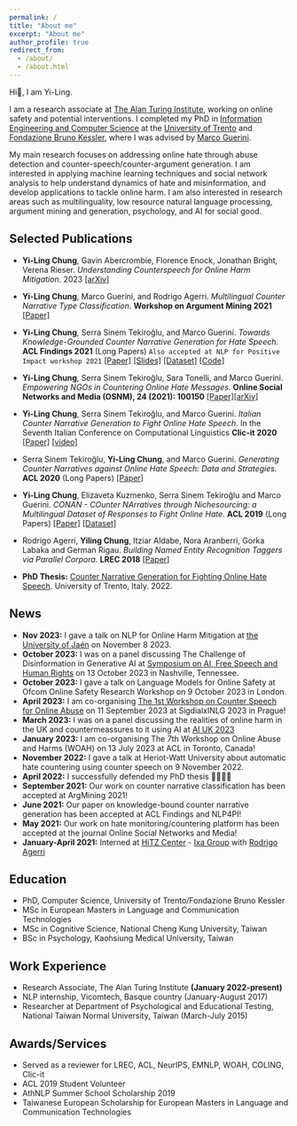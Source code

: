 ```yaml
---
permalink: /
title: "About me"
excerpt: "About me"
author_profile: true
redirect_from: 
  - /about/
  - /about.html
---
```


Hi👋, I am Yi-Ling.

I am a research associate at [The Alan Turing Institute](https://www.turing.ac.uk/), working on online safety and potential interventions. I completed my PhD in [Information Engineering and Computer Science](https://iecs.unitn.it/) at the [University of Trento](https://www.unitn.it/en) and [Fondazione Bruno Kessler](https://www.fbk.eu/en/), where I was advised by [Marco Guerini](http://www.marcoguerini.eu/). 

My main research focuses on addressing online hate through abuse detection and counter-speech/counter-argument generation. I am interested in applying machine learning techniques and social network analysis to help understand dynamics of hate and misinformation, and develop applications to tackle online harm. I am also interested in research areas such as multilinguality, low resource natural language processing, argument mining and generation, psychology, and AI for social good.


Selected Publications
------
* **Yi-Ling Chung**, Gavin Abercrombie, Florence Enock, Jonathan Bright, Verena Rieser. <em>Understanding Counterspeech for Online Harm Mitigation.</em> 2023 [[arXiv]](https://arxiv.org/pdf/2307.04761.pdf)
* **Yi-Ling Chung**, Marco Guerini, and Rodrigo Agerri. <em>Multilingual Counter Narrative Type Classification.</em> **Workshop on Argument Mining 2021** [[Paper]](https://aclanthology.org/2021.argmining-1.12.pdf)
* **Yi-Ling Chung**, Serra Sinem Tekiroğlu, and Marco Guerini. <em>Towards Knowledge-Grounded Counter Narrative Generation for Hate Speech.</em> **ACL Findings 2021** (Long Papers) ```Also accepted at NLP for Positive Impact workshop 2021``` [[Paper]](https://aclanthology.org/2021.findings-acl.79.pdf) [[Slides]](https://d3smihljt9218e.cloudfront.net/lecture/26170/slideshow/c9ca2869c15dbb11fedf98f4feb3fbeb.pdf) [[Dataset]](https://github.com/marcoguerini/CONAN#Knowledge-grounded-hate-countering-dataset) [[Code]](https://github.com/yilingchung/Towards_KN_CN_Generation)
* **Yi-Ling Chung**, Serra Sinem Tekiroğlu, Sara Tonelli, and Marco Guerini. <em>Empowering NGOs in Countering Online Hate Messages.</em> **Online Social Networks and Media (OSNM), 24 (2021): 100150** [[Paper]](https://www.sciencedirect.com/science/article/abs/pii/S246869642100032X)[[arXiv]](https://arxiv.org/pdf/2107.02472.pdf)
* **Yi-Ling Chung**, Serra Sinem Tekiroğlu, and Marco Guerini. <em>Italian Counter Narrative Generation to Fight Online Hate Speech.</em> In the Seventh Italian Conference on Computational Linguistics **Clic-it 2020** [[Paper]](http://ceur-ws.org/Vol-2769/paper_35.pdf) [[video]](https://player.vimeo.com/video/515276877)
* Serra Sinem Tekiroğlu, **Yi-Ling Chung**, and Marco Guerini. <em>Generating Counter Narratives against Online Hate Speech: Data and Strategies.</em> **ACL 2020** (Long Papers) [[Paper]](https://www.aclweb.org/anthology/2020.acl-main.110.pdf)
* **Yi-Ling Chung**, Elizaveta Kuzmenko, Serra Sinem Tekiroğlu and Marco Guerini. <em>CONAN - COunter
NArratives through Nichesourcing: a Multilingual Dataset of Responses to Fight Online Hate.</em> **ACL 2019** (Long Papers) [[Paper]](https://www.aclweb.org/anthology/P19-1271.pdf) [[Dataset]](https://github.com/marcoguerini/CONAN#CONAN)
* Rodrigo Agerri, **Yiling Chung**, Itziar Aldabe, Nora Aranberri, Gorka Labaka and German Rigau. <em>Building
Named Entity Recognition Taggers via Parallel Corpora.</em> **LREC 2018** [[Paper]](https://www.aclweb.org/anthology/L18-1557.pdf)

* **PhD Thesis:** [Counter Narrative Generation for Fighting Online Hate Speech](https://iris.unitn.it/retrieve/handle/11572/338563/544707/PhD_Thesis_YiLingChung.pdf). University of Trento, Italy. 2022.

News
------
* **Nov 2023:** I gave a talk on NLP for Online Harm Mitigation at [the University of Jaén](https://www.ujaen.es/centros/ceatic/noticias/actividad-especifica-doctorado-tic-conferencia-de-yiling-chung-nlp-online-harm-mitigation) on November 8 2023.
* **October 2023:** I was on a panel discussing The Challenge of Disinformation in Generative AI at [Symposium on AI, Free Speech and Human Rights](https://www.vanderbilt.edu/free-expression/ai-symposium/symposium-schedule/) on 13 October 2023 in Nashville, Tennessee.
* **October 2023:** I gave a talk on Language Models for Online Safety at Ofcom Online Safety Research Workshop on 9 October 2023 in London.
* **April 2023:** I am co-organising [The 1st Workshop on Counter Speech for Online Abuse](https://sites.google.com/view/cs4oa) on 11 September 2023 at SigdialxINLG 2023 in Prague!
* **March 2023:** I was on a panel discussing the realities of online harm in the UK and countermeassures to it using AI at [AI UK 2023](https://ai-uk.turing.ac.uk/programme/)
* **January 2023:** I am co-organising The 7th Workshop on Online Abuse and Harms (WOAH) on 13 July 2023 at ACL in Toronto, Canada!
* **November 2022:** I gave a talk at Heriot-Watt University about automatic hate countering using counter speech on 9 November 2022.
* **April 2022:** I successfully defended my PhD thesis 🥳🎉✨🌈
* **September 2021:** Our work on counter narrative classification has been accepted at ArgMining 2021!
* **June 2021:** Our paper on knowledge-bound counter narrative generation has been accepted at ACL Findings and NLP4PI!
* **May 2021:** Our work on hate monitoring/countering platform has been accepted at the journal Online Social Networks and Media!
* **January-April 2021:** Interned at [HiTZ Center](http://www.hitz.eus/) - [Ixa Group](http://ixa.si.ehu.es/) with [Rodrigo Agerri](https://ragerri.github.io/)

Education
------
* PhD, Computer Science, University of Trento/Fondazione Bruno Kessler
* MSc in European Masters in Language and Communication Technologies 
* MSc in Cognitive Science, National Cheng Kung University, Taiwan 
* BSc in Psychology, Kaohsiung Medical University, Taiwan

Work Experience
------
* Research Associate, The Alan Turing Institute **(January 2022-present)**
* NLP internship, Vicomtech, Basque country (January-August 2017)
* Researcher at Department of Psychological and Educational Testing, National Taiwan Normal University, Taiwan (March-July 2015)

Awards/Services
------
* Served as a reviewer for LREC, ACL, NeurIPS, EMNLP, WOAH, COLING, Clic-it
* ACL 2019 Student Volunteer
* AthNLP Summer School Scholarship 2019
* Taiwanese European Scholarship for European Masters in Language and Communication Technologies


